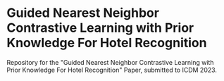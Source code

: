 # Guided Nearest Neighbor Contrastive Learning with Prior Knowledge For Hotel Recognition
Repository for the "Guided Nearest Neighbor Contrastive Learning with Prior Knowledge For Hotel Recognition" Paper, submitted to ICDM 2023.
